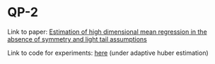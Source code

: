 # QP-2


Link to paper: [Estimation of high dimensional mean regression in the absence of symmetry and light tail assumptions](https://rss.onlinelibrary.wiley.com/doi/full/10.1111/rssb.12166)

Link to code for experiments: [here](https://fan.princeton.edu/publications-software.html) (under adaptive huber estimation)
